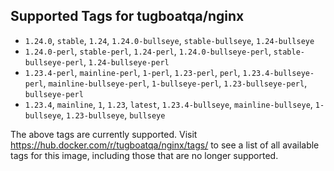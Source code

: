 ## Supported Tags for tugboatqa/nginx

* `1.24.0`, `stable`, `1.24`, `1.24.0-bullseye`, `stable-bullseye`, `1.24-bullseye`
* `1.24.0-perl`, `stable-perl`, `1.24-perl`, `1.24.0-bullseye-perl`, `stable-bullseye-perl`, `1.24-bullseye-perl`
* `1.23.4-perl`, `mainline-perl`, `1-perl`, `1.23-perl`, `perl`, `1.23.4-bullseye-perl`, `mainline-bullseye-perl`, `1-bullseye-perl`, `1.23-bullseye-perl`, `bullseye-perl`
* `1.23.4`, `mainline`, `1`, `1.23`, `latest`, `1.23.4-bullseye`, `mainline-bullseye`, `1-bullseye`, `1.23-bullseye`, `bullseye`

The above tags are currently supported. Visit https://hub.docker.com/r/tugboatqa/nginx/tags/ to see a list of all available tags for this image, including those that are no longer supported.
